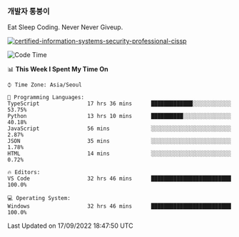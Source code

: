 ### 개발자 통붕이
Eat Sleep Coding.
Never Never Giveup.

[![certified-information-systems-security-professional-cissp](https://user-images.githubusercontent.com/44606727/157613689-acd84ec6-5f8f-4e79-89d9-a8d51f033634.png)](https://www.credly.com/badges/f394a010-85a0-450b-9136-8043af01d71c/public_url)

<!--START_SECTION:waka-->
![Code Time](http://img.shields.io/badge/Code%20Time-1%2C079%20hrs-blue)

📊 **This Week I Spent My Time On** 

```text
⌚︎ Time Zone: Asia/Seoul

💬 Programming Languages: 
TypeScript               17 hrs 36 mins      █████████████░░░░░░░░░░░░   53.75% 
Python                   13 hrs 10 mins      ██████████░░░░░░░░░░░░░░░   40.18% 
JavaScript               56 mins             ░░░░░░░░░░░░░░░░░░░░░░░░░   2.87% 
JSON                     35 mins             ░░░░░░░░░░░░░░░░░░░░░░░░░   1.78% 
HTML                     14 mins             ░░░░░░░░░░░░░░░░░░░░░░░░░   0.72%

🔥 Editors: 
VS Code                  32 hrs 46 mins      █████████████████████████   100.0%

💻 Operating System: 
Windows                  32 hrs 46 mins      █████████████████████████   100.0%

```


 Last Updated on 17/09/2022 18:47:50 UTC
<!--END_SECTION:waka-->
